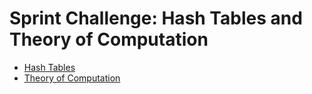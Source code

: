 # Sprint Challenge: Hash Tables and Theory of Computation
 
* [Hash Tables](hash-tables/)
* [Theory of Computation](theory/)
